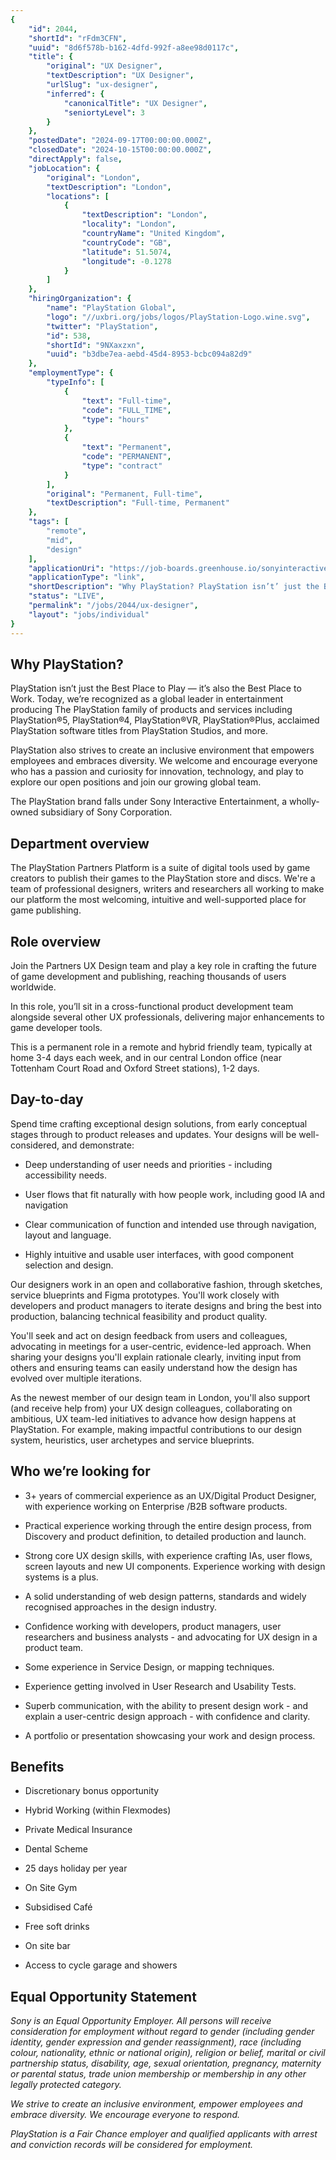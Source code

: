 ```yaml
---
{
	"id": 2044,
	"shortId": "rFdm3CFN",
	"uuid": "8d6f578b-b162-4dfd-992f-a8ee98d0117c",
	"title": {
		"original": "UX Designer",
		"textDescription": "UX Designer",
		"urlSlug": "ux-designer",
		"inferred": {
			"canonicalTitle": "UX Designer",
			"seniortyLevel": 3
		}
	},
	"postedDate": "2024-09-17T00:00:00.000Z",
	"closedDate": "2024-10-15T00:00:00.000Z",
	"directApply": false,
	"jobLocation": {
		"original": "London",
		"textDescription": "London",
		"locations": [
			{
				"textDescription": "London",
				"locality": "London",
				"countryName": "United Kingdom",
				"countryCode": "GB",
				"latitude": 51.5074,
				"longitude": -0.1278
			}
		]
	},
	"hiringOrganization": {
		"name": "PlayStation Global",
		"logo": "//uxbri.org/jobs/logos/PlayStation-Logo.wine.svg",
		"twitter": "PlayStation",
		"id": 538,
		"shortId": "9NXaxzxn",
		"uuid": "b3dbe7ea-aebd-45d4-8953-bcbc094a82d9"
	},
	"employmentType": {
		"typeInfo": [
			{
				"text": "Full-time",
				"code": "FULL_TIME",
				"type": "hours"
			},
			{
				"text": "Permanent",
				"code": "PERMANENT",
				"type": "contract"
			}
		],
		"original": "Permanent, Full-time",
		"textDescription": "Full-time, Permanent"
	},
	"tags": [
		"remote",
		"mid",
		"design"
	],
	"applicationUri": "https://job-boards.greenhouse.io/sonyinteractiveentertainmentglobal/jobs/5271609004",
	"applicationType": "link",
	"shortDescription": "Why PlayStation? PlayStation isn’t’ just the Best Place to Play — it’s’ also the Best Place to Work. Today, we’re’ recognized as a global leader in entertainment producing The PlayStation family of",
	"status": "LIVE",
	"permalink": "/jobs/2044/ux-designer",
	"layout": "jobs/individual"
}
---
```

<h2>Why PlayStation?</h2><p>PlayStation isn’t just the Best Place to Play — it’s also the Best Place to Work. Today, we’re recognized as a global leader in entertainment producing The PlayStation family of products and services including PlayStation®5, PlayStation®4, PlayStation®VR, PlayStation®Plus, acclaimed PlayStation software titles from PlayStation Studios, and more.</p><p>PlayStation also strives to create an inclusive environment that empowers employees and embraces diversity. We welcome and encourage everyone who has a passion and curiosity for innovation, technology, and play to explore our open positions and join our growing global team.</p><p>The PlayStation brand falls under Sony Interactive Entertainment, a wholly-owned subsidiary of Sony Corporation.</p><h2>Department overview</h2><p>The PlayStation Partners Platform is a suite of digital tools used by game creators to publish their games to the PlayStation store and discs. We're a team of professional designers, writers and researchers all working to make our platform the most welcoming, intuitive and well-supported place for game publishing.</p><h2>Role overview</h2><p>Join the Partners UX Design team and play a key role in crafting the future of game development and publishing, reaching thousands of users worldwide.&nbsp;</p><p>In this role, you’ll sit in a cross-functional product development team alongside several other UX professionals, delivering major enhancements to game developer tools.&nbsp;</p><p>This is a permanent role in a remote and hybrid friendly team, typically at home 3-4 days each week, and in our central London office (near Tottenham Court Road and Oxford Street stations), 1-2 days.</p><h2>Day-to-day</h2><p>Spend time crafting exceptional design solutions, from early conceptual stages through to product releases and updates. Your designs will be well-considered, and demonstrate:</p><ul><li><p>Deep understanding of user needs and priorities - including accessibility needs.</p></li><li><p>User flows that fit naturally with how people work, including good IA and navigation</p></li><li><p>Clear communication of function and intended use through navigation, layout and language.</p></li><li><p>Highly intuitive and usable user interfaces, with good component selection and design.</p></li></ul><p>Our designers work in an open and collaborative fashion, through sketches, service blueprints and Figma prototypes. You'll work closely with developers and product managers to iterate designs and bring the best into production, balancing technical feasibility and product quality.</p><p>You'll seek and act on design feedback from users and colleagues, advocating in meetings for a user-centric, evidence-led approach. When sharing your designs you'll explain rationale clearly, inviting input from others and ensuring teams can easily understand how the design has evolved over multiple iterations.</p><p>As the newest member of our design team in London, you'll also support (and receive help from) your UX design colleagues, collaborating on ambitious, UX team-led initiatives to advance how design happens at PlayStation. For example, making impactful contributions to our design system, heuristics, user archetypes and service blueprints.</p><h2>Who we’re looking for</h2><ul><li><p>3+ years of commercial experience as an UX/Digital Product Designer, with experience working on Enterprise /B2B software products.</p></li><li><p>Practical experience working through the entire design process, from Discovery and product definition, to detailed production and launch.</p></li><li><p>Strong core UX design skills, with experience crafting IAs, user flows, screen layouts and new UI components. Experience working with design systems is a plus.</p></li><li><p>A solid understanding of web design patterns, standards and widely recognised approaches in the design industry.</p></li><li><p>Confidence working with developers, product managers, user researchers and business analysts - and advocating for UX design in a product team.</p></li><li><p>Some experience in Service Design, or mapping techniques.</p></li><li><p>Experience getting involved in User Research and Usability Tests.</p></li><li><p>Superb communication, with the ability to present design work - and explain a user-centric design approach - with confidence and clarity.</p></li><li><p>A portfolio or presentation showcasing your work and design process.</p></li></ul><h2>Benefits</h2><ul><li><p>Discretionary bonus opportunity</p></li><li><p>Hybrid Working (within Flexmodes)</p></li><li><p>Private Medical Insurance</p></li><li><p>Dental Scheme</p></li><li><p>25 days holiday per year</p></li><li><p>On Site Gym</p></li><li><p>Subsidised Café</p></li><li><p>Free soft drinks</p></li><li><p>On site bar</p></li><li><p>Access to cycle garage and showers</p></li></ul><h2>Equal Opportunity Statement</h2><p><em>Sony is an Equal Opportunity Employer. All persons will receive consideration for employment without regard to gender (including gender identity, gender expression and gender reassignment), race (including colour, nationality, ethnic or national origin), religion or belief, marital or civil partnership status, disability, age, sexual orientation, pregnancy, maternity or parental status, trade union membership or membership in any other legally protected category.</em></p><p><em>We strive to create an inclusive environment, empower employees and embrace diversity. We encourage everyone to respond.&nbsp;</em></p><p><em>PlayStation is a Fair Chance employer and qualified applicants with arrest and conviction records will be considered for employment.</em></p>
